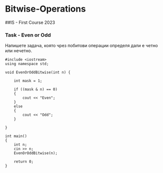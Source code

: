 # Bitwise-Operations
##IS - First Course 2023

### Task - Even or Odd
Напишете задача, която чрез побитови операции определя дали е четно или нечетно.
```
#include <iostream>
using namespace std;

void EvenOrOddBitwise(int n) {

	int mask = 1;

	if ((mask & n) == 0)
	{
		cout << "Even";
	}
	else
	{
		cout << "Odd";
	}
	
}

int main()
{
	int n;
	cin >> n;
    EvenOrOddBitwise(n);

	return 0;
}
```

